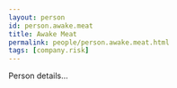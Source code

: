 ```yaml
---
layout: person
id: person.awake.meat
title: Awake Meat
permalink: people/person.awake.meat.html
tags: [company.risk]
---
```


Person details...